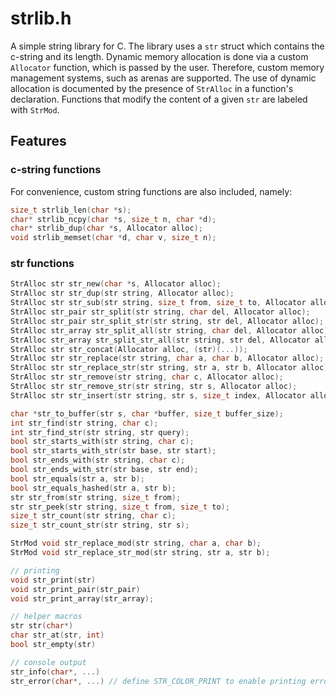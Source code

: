 # strlib.h

A simple string library for C.
The library uses a `str` struct which contains the c-string and its length.
Dynamic memory allocation is done via a custom `Allocator` function, which is passed by the user.
Therefore, custom memory management systems, such as arenas are supported. 
The use of dynamic allocation is documented by the presence of `StrAlloc` in a function's declaration.
Functions that modify the content of a given `str` are labeled with `StrMod`.

## Features

### c-string functions
For convenience, custom string functions are also included, namely:
``` c
size_t strlib_len(char *s);
char* strlib_ncpy(char *s, size_t n, char *d);
char* strlib_dup(char *s, Allocator alloc);
void strlib_memset(char *d, char v, size_t n);
```

### str functions
```c 
StrAlloc str str_new(char *s, Allocator alloc);
StrAlloc str str_dup(str string, Allocator alloc);
StrAlloc str str_sub(str string, size_t from, size_t to, Allocator alloc);
StrAlloc str_pair str_split(str string, char del, Allocator alloc);
StrAlloc str_pair str_split_str(str string, str del, Allocator alloc);
StrAlloc str_array str_split_all(str string, char del, Allocator alloc);
StrAlloc str_array str_split_str_all(str string, str del, Allocator alloc);
StrAlloc str str_concat(Allocator alloc, (str)(...));
StrAlloc str str_replace(str string, char a, char b, Allocator alloc);
StrAlloc str str_replace_str(str string, str a, str b, Allocator alloc);
StrAlloc str str_remove(str string, char c, Allocator alloc);
StrAlloc str str_remove_str(str string, str s, Allocator alloc);
StrAlloc str str_insert(str string, str s, size_t index, Allocator alloc);

char *str_to_buffer(str s, char *buffer, size_t buffer_size);
int str_find(str string, char c);
int str_find_str(str string, str query);
bool str_starts_with(str string, char c);
bool str_starts_with_str(str base, str start);
bool str_ends_with(str string, char c);
bool str_ends_with_str(str base, str end);
bool str_equals(str a, str b);
bool str_equals_hashed(str a, str b);
str str_from(str string, size_t from);
str str_peek(str string, size_t from, size_t to);
size_t str_count(str string, char c);
size_t str_count_str(str string, str s);

StrMod void str_replace_mod(str string, char a, char b);
StrMod void str_replace_str_mod(str string, str a, str b);

// printing
void str_print(str)
void str_print_pair(str_pair)
void str_print_array(str_array);

// helper macros
str str(char*)
char str_at(str, int)
bool str_empty(str)

// console output
str_info(char*, ...)
str_error(char*, ...) // define STR_COLOR_PRINT to enable printing errors in red 
```
